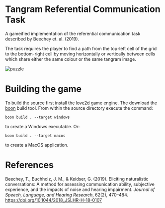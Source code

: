 # Tangram Referential Communication Task

A gameified implementation of the referential communication task described by Beechey et. al. (2019).

The task requires the player to find a path from the top-left cell of the grid to the bottom-right cell by moving horizontally or vertically between cells which share either the same colour or the same tangram image.

![puzzle](https://github.com/timbeechey/tangram/assets/66388815/21720f9b-eb8e-4a1f-8d10-e77d3640e9ba)

# Building the game

To build the source first install the [love2d](https://www.love2d.org/) game engine. The download the [boon](https://github.com/camchenry/boon) build tool. From within the source directory execute the command:

```
boon build . --target windows
```

to create a Windows executable. Or:

```
boon build . --target macos
```

to create a MacOS application.

# References

Beechey, T., Buchholz, J. M., & Keidser, G. (2019). Eliciting naturalistic conversations: A method for assessing communication ability, subjective experience, and the impacts of noise and hearing impairment. _Journal of Speech, Language, and Hearing Research_, 62(2), 470–484. https://doi.org/10.1044/2018_JSLHR-H-18-0107
